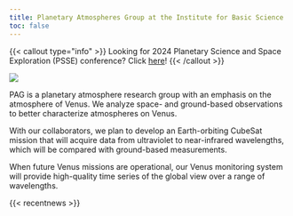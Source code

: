 ```yaml
---
title: Planetary Atmospheres Group at the Institute for Basic Science
toc: false
---
```



{{< callout type="info" >}}
  Looking for 2024 Planetary Science and Space Exploration (PSSE) conference? Click [here](https://ibs.re.kr/psse2024)!
{{< /callout >}}

<!--
{{< callout type="important" >}}
  2024 Summer Internship Open, Application Deadline: May 20th [Link](https://ibs.re.kr/psse2024)!
{{< /callout >}}

{{< callout type="important" >}}
  Online Data Workshop on May 17 [Link](https://ibs.re.kr/psse2024)!
{{< /callout >}}
-->

![](/images/main/2024_design_PAG.png)

PAG is a planetary atmosphere research group with an emphasis on the atmosphere of Venus. We analyze space- and ground-based observations to better characterize atmospheres on Venus.



With our collaborators, we plan to develop an Earth-orbiting CubeSat mission that will acquire data from ultraviolet to near-infrared wavelengths, which will be compared with ground-based measurements.



When future Venus missions are operational, our Venus monitoring system will provide high-quality time series of the global view over a range of wavelengths.

{{< recentnews >}}
